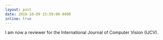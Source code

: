 ```yaml
---
layout: post
date: 2018-10-09 15:59:00-0400
inline: true
---
```


I am now a reviewer for the International Journal of Computer Vision (IJCV).

